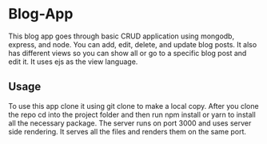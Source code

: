 # Blog-App
This blog app goes through basic CRUD application using mongodb, express, and node. You can add, edit, delete, and update blog posts. It also has different views so you can show all or go to a specific blog post and edit it. It uses ejs as the view language.

## Usage
To use this app clone it using git clone to make a local copy. After you clone the repo cd into the project folder and then run npm install or yarn to install all the necessary package. The server runs on port 3000 and uses server side rendering. It serves all the files and renders them on the same port.
